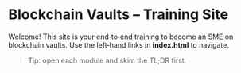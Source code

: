# Blockchain Vaults – Training Site

Welcome! This site is your end‑to‑end training to become an SME on blockchain vaults. Use the left‑hand links in **index.html** to navigate.

> Tip: open each module and skim the TL;DR first.
